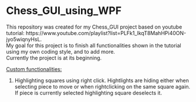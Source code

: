 <h1>Chess_GUI_using_WPF</h1>
<p>
This repository was created for my Chess_GUI project based on youtube tutorial: https://www.youtube.com/playlist?list=PLFk1_lkqT8MahHPi40ON-jyo5wiqnyHsL.<br>
My goal for this project is to finish all functionalities shown in the tutorial using my own coding style, and to add more.<br>
Currently the project is at its beginning.<br>
</p>

<p>
<ins>Custom functionalities:</ins><br>
<ol>
  <li>Highlighting squares using right click. Hightlights are hiding either when selecting piece to move or when rightclicking on the same square again. If piece is currently selected highlighting square deselects  it.</li>
</ol>
</p>
